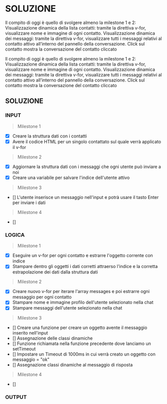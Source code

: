 # SOLUZIONE

Il compito di oggi è quello di svolgere almeno la milestone 1 e 2:
Visualizzazione dinamica della lista contatti: tramite la direttiva v-for, visualizzare nome e immagine di ogni contatto.
Visualizzazione dinamica dei messaggi: tramite la direttiva v-for, visualizzare tutti i messaggi relativi al contatto attivo all’interno del pannello della conversazione. Click sul contatto mostra la conversazione del contatto cliccato

Il compito di oggi è quello di svolgere almeno la milestone 1 e 2:
Visualizzazione dinamica della lista contatti: tramite la direttiva v-for, visualizzare nome e immagine di ogni contatto.
Visualizzazione dinamica dei messaggi: tramite la direttiva v-for, visualizzare tutti i messaggi relativi al contatto attivo all’interno del pannello della conversazione. Click sul contatto mostra la conversazione del contatto cliccato

## SOLUZIONE

### INPUT
> Milestone 1
- [X] Creare la struttura dati con i contatti 
- [X] Avere il codice HTML per un singolo contattato sul quale verrà applicato il v-for
> Milestone 2
- [X] Aggiornare la struttura dati con i messaggi che ogni utente può inviare a noi
- [X] Creare una variabile per salvare l'indice dell'utente attivo
> Milestone 3
- [] L'utente inserisce un messaggio nell'input e potrà usare il tasto Enter per inviare i dati
> Milestone 4
- [] 


### LOGICA
> Milestone 1
- [X] Eseguire un v-for per ogni contatto e estrarre l'oggetto corrente con indice
- [X] Stampare dentro gli oggetti i dati corretti attraerso l'indice e la corretta estrapolazione dei dati dalla struttura dati
> Milestone 2
- [X] Creare nuovo v-for per iterare l'array messages e poi estrarre ogni messaggio per ogni contatto
- [X] Stampare nome e immagine profilo dell'utente selezionato nella chat
- [X] Stampare messaggi dell'utente selezionato nella chat
> Milestone 3
- [] Creare una funzione per creare un oggetto avente il messaggio inserito nell'input 
- [] Assegnazione delle classi dinamiche
- [] Funzione richiamata nella funzione precedente dove lanciamo un setTimeout
- [] Impostare un Timeout di 1000ms in cui verrà creato un oggetto con messaggio = "ok"
- [] Assegnazione classi dinamiche al messaggio di risposta
> Milestone 4
- [] 


### OUTPUT